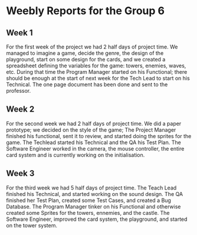 # Weebly Reports for the Group 6

## Week 1

For the first week of the project we had 2 half days of project time. We managed to imagine a game, decide the genre, the design of the playground, start on some design for the cards, and we created a spreadsheet defining the variables for the game: towers, enemies, waves, etc.
During that time the Program Manager started on his Functional; there should be enough at the start of next week for the Tech Lead to start on his Technical. The one page document has been done and sent to the professor.

## Week 2

For the second week we had 2 half days of project time. We did a paper prototype; we decided on the style of the game; The Project Manager finished his functional, sent it to review, and started doing the sprites for the game. The Techlead started his Technical and the QA his Test Plan. The Software Engineer worked in the camera, the mouse controller, the entire card system and is currently working on the initialisation.

## Week 3

For the third week we had 5 half days of project time. The Teach Lead finished his Technical, and started working on the sound design. The QA finished her Test Plan, created some Test Cases, and created a Bug Database. The Program Manager tinker on his Functional and otherwise created some Sprites for the towers, ennemies, and the castle. The Software Engineer, improved the card system, the playground, and started on the tower system.
